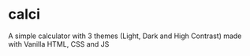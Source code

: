 # calci
A simple calculator with 3 themes (Light, Dark and High Contrast) made with Vanilla HTML, CSS and JS
